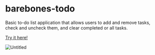 # barebones-todo
Basic to-do list application that allows users to add and remove tasks, check and uncheck them, and clear completed or all tasks.

[Try it here!](https://angeldlg.github.io/barebones-todo/)

![Untitled](https://github.com/angeldlg/barebones-todo/assets/44849133/5f38c348-e78b-46ba-bc91-79852cf8e5e1)
